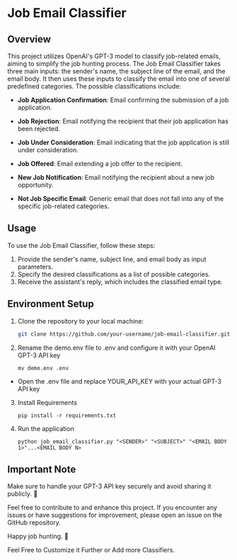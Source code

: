 # Job Email Classifier

## Overview

This project utilizes OpenAI's GPT-3 model to classify job-related emails, aiming to simplify the job hunting process. The Job Email Classifier takes three main inputs: the sender's name, the subject line of the email, and the email body. It then uses these inputs to classify the email into one of several predefined categories. The possible classifications include:

- **Job Application Confirmation**: Email confirming the submission of a job application.
  
- **Job Rejection**: Email notifying the recipient that their job application has been rejected.

- **Job Under Consideration**: Email indicating that the job application is still under consideration.

- **Job Offered**: Email extending a job offer to the recipient.

- **New Job Notification**: Email notifying the recipient about a new job opportunity.

- **Not Job Specific Email**: Generic email that does not fall into any of the specific job-related categories.

## Usage

To use the Job Email Classifier, follow these steps:

1. Provide the sender's name, subject line, and email body as input parameters.
2. Specify the desired classifications as a list of possible categories.
3. Receive the assistant's reply, which includes the classified email type.

## Environment Setup

1. Clone the repository to your local machine:

   ```bash
   git clone https://github.com/your-username/job-email-classifier.git```

2. Rename the demo.env file to .env and configure it with your OpenAI GPT-3 API key

    ```
    mv demo.env .env 
    ```

- Open the .env file and replace YOUR_API_KEY with your actual GPT-3 API key

3. Install Requirements

    ```
    pip install -r requirements.txt
    ```

4. Run the application

    ```
    python job_email_classifier.py "<SENDER>" "<SUBJECT>" "<EMAIL BODY 1>"...<EMAIL BODY N>
    ```

## Important Note

Make sure to handle your GPT-3 API key securely and avoid sharing it publicly. 👀

Feel free to contribute to and enhance this project. If you encounter any issues or have suggestions for improvement, please open an issue on the GitHub repository.

Happy job hunting. 🚀

Feel Free to Customize it Further or Add more Classifiers. 